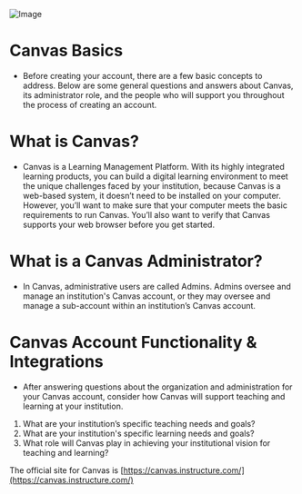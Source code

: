 ![Image](https://3.files.edl.io/12a2/20/04/06/072141-53fe769d-b788-448a-9027-f026518d56cd.png "Logo Title Text 1")
<br>

# Canvas Basics
- Before creating your account, there are a few basic concepts to address. Below are some general questions and answers about Canvas, its administrator role, and the people who will support you throughout the process of creating an account.

# What is Canvas?
- Canvas is a Learning Management Platform. With its highly integrated learning products, you can build a digital learning environment to meet the unique challenges faced by your institution, because Canvas is a web-based system, it doesn’t need to be installed on your computer. However, you’ll want to make sure that your computer meets the basic requirements to run Canvas. You’ll also want to verify that Canvas supports your web browser before you get started.

# What is a Canvas Administrator?
- In Canvas, administrative users are called Admins. Admins oversee and manage an institution's Canvas account, or they may oversee and manage a sub-account within an institution’s Canvas account. 

# Canvas Account Functionality & Integrations
- After answering questions about the organization and administration for your Canvas account, consider how Canvas will support teaching and learning at your institution. 

1. What are your institution’s specific teaching needs and goals?
2. What are your institution's specific learning needs and goals?  
3. What role will Canvas play in achieving your institutional vision for teaching and learning?

The official site for Canvas is [https://canvas.instructure.com/](https://canvas.instructure.com/)